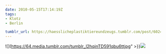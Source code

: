 ```yaml
---
date: 2010-05-15T17:14:19Z
tags:
- Klotz
- Berlin

tumblr_url: https://haesslicheplastiktiereundzeugs.tumblr.com/post/602411964
---
```

![](https://64.media.tumblr.com/tumblr_l2hqinTD591qbu6ttjpg" >}}![](https://64.media.tumblr.com/tumblr_l2hqj98TTw1qbu6tt.jpg)

